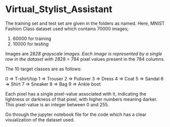 # Virtual_Stylist_Assistant

The training set and test set are given in the folders as named.
Here, MNIST Fashion Class dataset used which contains 70000 images;

1. 60000 for training
2. 10000 for testing

Images are 28*28 grayscale images. Each image is represented by a single row in the dataset with 28*28 = 784 pixel values present in the 784 columns.

The 10 target classes are as follows:

0 => T-shirt/top 1 => Trouser 2 => Pullover 3 => Dress 4 => Coat 5 => Sandal 6 => Shirt 7 => Sneaker 8 => Bag 9 => Ankle boot

Each pixel has a single pixel-value associated with it, indicating the lightness or darkness of that pixel, with higher numbers meaning darker. This pixel-value is an integer between 0 and 255.

Go through the jupyter notebook file for the code which has a clear visualization of the dataset used.
